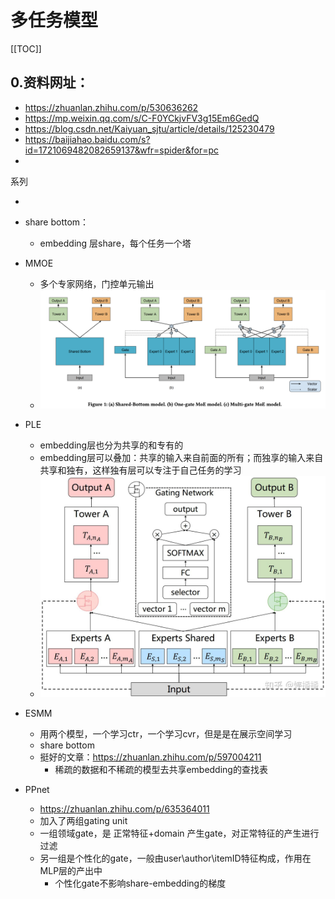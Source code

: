 # 多任务模型

[[TOC]]

## 0.资料网址：

- https://zhuanlan.zhihu.com/p/530636262
- https://mp.weixin.qq.com/s/C-F0YCkjvFV3g15Em6GedQ
- https://blog.csdn.net/Kaiyuan_sjtu/article/details/125230479
- https://baijiahao.baidu.com/s?id=1721069482082659137&wfr=spider&for=pc
- 

系列

- 

- share bottom：

  - embedding 层share，每个任务一个塔

- MMOE

  - 多个专家网络，门控单元输出
  - <img src="./pic/c404875e-7655-4900-9ac9-e2e64fc2cc2f.png" alt="img" style="zoom:70%;" />

- PLE

  - embedding层也分为共享的和专有的
  - embedding层可以叠加：共享的输入来自前面的所有；而独享的输入来自共享和独有，这样独有层可以专注于自己任务的学习
  - <img src="./pic/v2-5b7251bffe149f8b0ceb840de4229675_r.jpg" alt="img" style="zoom:50%;" />

- ESMM

  - 用两个模型，一个学习ctr，一个学习cvr，但是是在展示空间学习
  - share bottom
  - 挺好的文章：https://zhuanlan.zhihu.com/p/597004211
    - 稀疏的数据和不稀疏的模型去共享embedding的查找表
  
  
  
  
  
- PPnet
  
  - https://zhuanlan.zhihu.com/p/635364011
  - 加入了两组gating unit
  - 一组领域gate，是 正常特征+domain 产生gate，对正常特征的产生进行过滤
  - 另一组是个性化的gate，一般由user\author\itemID特征构成，作用在MLP层的产出中
    - 个性化gate不影响share-embedding的梯度
  
  
  
